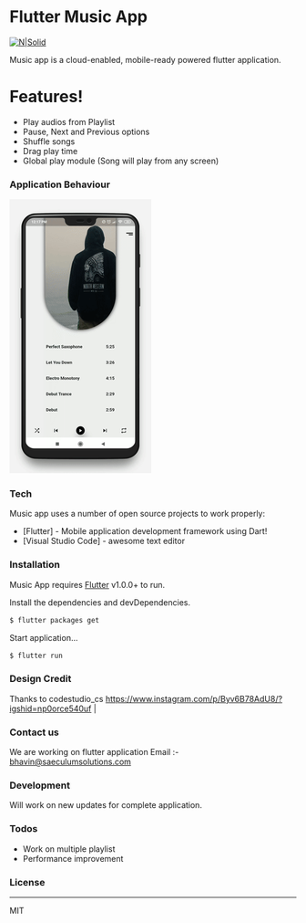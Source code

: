# Flutter Music App

[![N|Solid](https://i.imgur.com/glDcmhL.png)](https://nodesource.com/products/nsolid)


Music app is a cloud-enabled, mobile-ready powered flutter application.
# Features!
  - Play audios from Playlist
  - Pause, Next and Previous options
  - Shuffle songs
  - Drag play time
  - Global play module (Song will play from any screen)

### Application Behaviour
![](music-gif.gif)

### Tech

Music app uses a number of open source projects to work properly:

* [Flutter] - Mobile application development framework using Dart!
* [Visual Studio Code] - awesome text editor


### Installation

Music App requires [Flutter](https://flutter.dev/) v1.0.0+ to run.

Install the dependencies and devDependencies.

```sh
$ flutter packages get
```

Start application...

```sh
$ flutter run
```

### Design Credit

Thanks to codestudio_cs
https://www.instagram.com/p/Byv6B78AdU8/?igshid=np0orce540uf |

### Contact us
We are working on flutter application
Email :- bhavin@saeculumsolutions.com 

### Development

Will work on new updates for complete application.

### Todos

 - Work on multiple playlist
 - Performance improvement

### License
----

MIT


